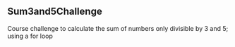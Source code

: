 ## Sum3and5Challenge
Course challenge to calculate the sum of numbers only divisible by 3 and 5; using a for loop